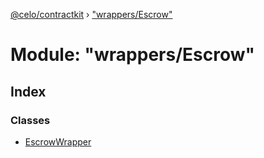 [@celo/contractkit](../README.md) › ["wrappers/Escrow"](_wrappers_escrow_.md)

# Module: "wrappers/Escrow"

## Index

### Classes

* [EscrowWrapper](../classes/_wrappers_escrow_.escrowwrapper.md)
